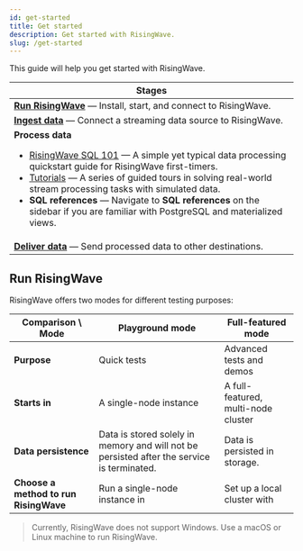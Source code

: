 ```yaml
---
id: get-started
title: Get started
description: Get started with RisingWave.
slug: /get-started
---
```


<head>
  <link rel="canonical" href="https://docs.risingwave.com/docs/current/get-started/" />
</head>

This guide will help you get started with RisingWave.

| Stages                                                                                                                                                                                                                                                                                                                                                                                                                                                                        |
| ----------------------------------------------------------------------------------------------------------------------------------------------------------------------------------------------------------------------------------------------------------------------------------------------------------------------------------------------------------------------------------------------------------------------------------------------------------------------------- |
| [**Run RisingWave**](#run-risingwave) — Install, start, and connect to RisingWave.                                                                                                                                                                                                                                                                                                                                                                                            |
| [**Ingest data**](/sql/commands/sql-create-source.md) — Connect a streaming data source to RisingWave.                                                                                                                                                                                                                                                                                                                                                                        |
| **Process data** <ul><li>[RisingWave SQL 101](risingwave-sql-101.md) — A simple yet typical data processing quickstart guide for RisingWave first-timers.</li><li>[Tutorials](/tutorials/real-time-ad-performance-analysis.md) — A series of guided tours in solving real-world stream processing tasks with simulated data.</li><li>**SQL references** — Navigate to **SQL references** on the sidebar if you are familiar with PostgreSQL and materialized views.</li></ul> |
| [**Deliver data**](/sql/commands/sql-create-sink.md) — Send processed data to other destinations.                                                                                                                                                                                                                                                                                                                                                                             |

## Run RisingWave

RisingWave offers two modes for different testing purposes:

| Comparison \ Mode                     | Playground mode                                                                                                                                             | Full-featured mode                                                                                                                                                |
| ------------------------------------- | ----------------------------------------------------------------------------------------------------------------------------------------------------------- | ----------------------------------------------------------------------------------------------------------------------------------------------------------------- |
| **Purpose**                           | Quick tests                                                                                                                                                 | Advanced tests and demos                                                                                                                                          |
| **Starts in**                         | A single-node instance                                                                                                                                      | A full-featured, multi-node cluster                                                                                                                               |
| **Data persistence**                  | Data is stored solely in memory and will not be persisted after the service is terminated.                                                                  | Data is persisted in storage.                                                                                                                                     |
| **Choose a method to run RisingWave** | Run a single-node instance in<br /><LightButton text="Local environment" doc="risingwave-local"/><LightButton text="Docker" doc="risingwave-docker-image"/> | Set up a local cluster with<br /><LightButton text="Docker Compose" doc="risingwave-docker-compose"/><LightButton text="Kubernetes" doc="risingwave-kubernetes"/> |

> Currently, RisingWave does not support Windows. Use a macOS or Linux machine to run RisingWave.
